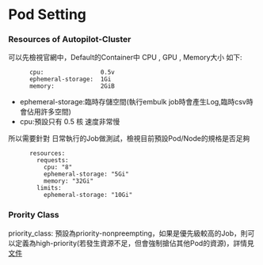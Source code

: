# Pod Setting

### Resources of Autopilot-Cluster
可以先檢視官網中，Default的Container中 CPU , GPU , Memory大小 如下:

```
      cpu:                0.5v 
      ephemeral-storage:  1Gi  
      memory:             2GiB
```
-  ephemeral-storage:臨時存儲空間(執行embulk job時會產生Log,臨時csv時會佔用許多空間) 
-  cpu:預設只有 0.5 核 速度非常慢

所以需要針對 日常執行的Job做測試，檢視目前預設Pod/Node的規格是否足夠

```
      resources:
        requests:
          cpu: "8"
          ephemeral-storage: "5Gi" 
          memory: "32Gi"
        limits:
          ephemeral-storage: "10Gi" 
```

### Prority Class

priority_class: 預設為priority-nonpreempting，如果是優先級較高的Job，則可以定義為high-priority(若發生資源不足，但會強制搶佔其他Pod的資源)，詳情見[文件](https://kubernetes.io/docs/concepts/scheduling-eviction/pod-priority-preemption/)